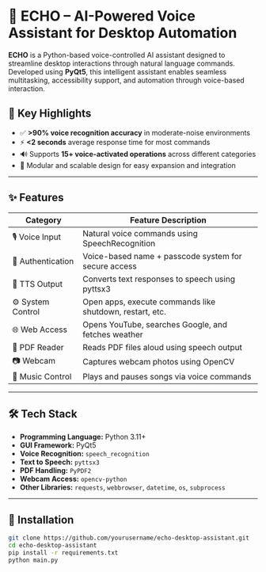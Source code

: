 # 🤖 ECHO – AI-Powered Voice Assistant for Desktop Automation

**ECHO** is a Python-based voice-controlled AI assistant designed to streamline desktop interactions through natural language commands. Developed using **PyQt5**, this intelligent assistant enables seamless multitasking, accessibility support, and automation through voice-based interaction.

## 📌 Key Highlights

- ✅ **>90% voice recognition accuracy** in moderate-noise environments  
- ⚡ **<2 seconds** average response time for most commands  
- 🔊 Supports **15+ voice-activated operations** across different categories  
- 🧩 Modular and scalable design for easy expansion and integration

---

## ✨ Features

| Category        | Feature Description                                           |
|----------------|---------------------------------------------------------------|
| 🎙️ Voice Input   | Natural voice commands using SpeechRecognition               |
| 🔐 Authentication | Voice-based name + passcode system for secure access        |
| 💬 TTS Output    | Converts text responses to speech using pyttsx3              |
| ⚙️ System Control | Open apps, execute commands like shutdown, restart, etc.     |
| 🌐 Web Access     | Opens YouTube, searches Google, and fetches weather          |
| 📄 PDF Reader     | Reads PDF files aloud using speech output                    |
| 📷 Webcam         | Captures webcam photos using OpenCV                          |
| 🎵 Music Control  | Plays and pauses songs via voice commands                   |

---

## 🛠️ Tech Stack

- **Programming Language:** Python 3.11+
- **GUI Framework:** PyQt5
- **Voice Recognition:** `speech_recognition`
- **Text to Speech:** `pyttsx3`
- **PDF Handling:** `PyPDF2`
- **Webcam Access:** `opencv-python`
- **Other Libraries:** `requests`, `webbrowser`, `datetime`, `os`, `subprocess`

---

## 🚀 Installation

```bash
git clone https://github.com/yourusername/echo-desktop-assistant.git
cd echo-desktop-assistant
pip install -r requirements.txt
python main.py


